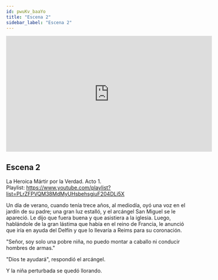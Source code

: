 ```yaml
---
id: pwuKv_baaYo
title: "Escena 2"
sidebar_label: "Escena 2"
---
```


<div class="video-float-container">
  <iframe
    width="560"
    height="315"
    src="https://www.youtube.com/embed/pwuKv_baaYo"
    title="YouTube video player"
    frameborder="0"
    allow="accelerometer; autoplay; clipboard-write; encrypted-media; gyroscope; picture-in-picture; web-share"
    referrerpolicy="strict-origin-when-cross-origin"
    allowfullscreen
  ></iframe>
</div>

## Escena 2

La Heroica Mártir por la Verdad. Acto 1.  
Playlist: https://www.youtube.com/playlist?list=PLrZFPVQM38MdMyUHsbehsgiuF204DLi5X

Un día de verano, cuando tenía trece años, al mediodía, oyó una voz en el jardín de su padre; una gran luz estalló, y el arcángel San Miguel se le apareció. Le dijo que fuera buena y que asistiera a la iglesia. Luego, hablándole de la gran lástima que había en el reino de Francia, le anunció que iría en ayuda del Delfín y que lo llevaría a Reims para su coronación.

"Señor, soy solo una pobre niña, no puedo montar a caballo ni conducir hombres de armas."

"Dios te ayudará", respondió el arcángel.

Y la niña perturbada se quedó llorando.

